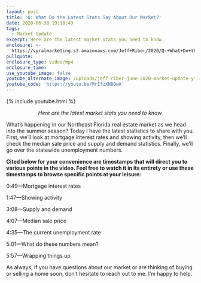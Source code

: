 ```yaml
---
layout: post
title: 'Q: What Do the Latest Stats Say About Our Market?'
date: 2020-06-30 19:18:49
tags:
  - Market Update
excerpt: Here are the latest market stats you need to know.
enclosure: >-
  https://vyralmarketing.s3.amazonaws.com/Jeff+Riber/2020/Q-+What+Do+the+Latest+Stats+Say+About+Our+Market_.mp4
pullquote:
enclosure_type: video/mp4
enclosure_time:
use_youtube_image: false
youtube_alternate_image: /uploads/jeff-riber-june-2020-market-update-yt.jpg
youtube_code: 'https://youtu.be/MrIfzXNBOwA'
---
```


{% include youtube.html %}

<p style="text-align: center;"><em>Here are the latest market stats you need to know.</em></p>

What’s happening in our Northeast Florida real estate market as we head into the summer season? Today I have the latest statistics to share with you. First, we’ll look at mortgage interest rates and showing activity, then we’ll check the median sale price and supply and demand statistics. Finally, we’ll go over the statewide unemployment numbers.

**Cited below for your convenience are timestamps that will direct you to various points in the video. Feel free to watch it in its entirety or use these timestamps to browse specific points at your leisure:**

0:49—Mortgage interest rates

1:47—Showing activity&nbsp;

3:08—Supply and demand&nbsp;

4:07—Median sale price&nbsp;

4:35—The current unemployment rate&nbsp;

5:01—What do these numbers mean?

5:57—Wrapping things up

As always, if you have questions about our market or are thinking of buying or selling a home soon, don’t hesitate to reach out to me. I’m happy to help.